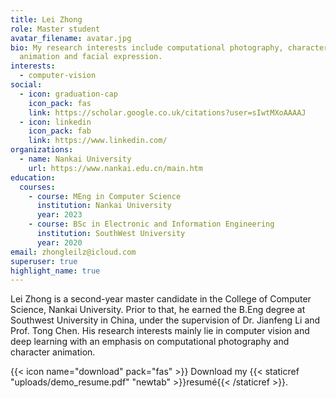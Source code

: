 ```yaml
---
title: Lei Zhong
role: Master student
avatar_filename: avatar.jpg
bio: My research interests include computational photography, character
  animation and facial expression.
interests:
  - computer-vision
social:
  - icon: graduation-cap
    icon_pack: fas
    link: https://scholar.google.co.uk/citations?user=sIwtMXoAAAAJ
  - icon: linkedin
    icon_pack: fab
    link: https://www.linkedin.com/
organizations:
  - name: Nankai University
    url: https://www.nankai.edu.cn/main.htm
education:
  courses:
    - course: MEng in Computer Science
      institution: Nankai University
      year: 2023
    - course: BSc in Electronic and Information Engineering
      institution: SouthWest University
      year: 2020
email: zhongleilz@icloud.com
superuser: true
highlight_name: true
---
```

Lei Zhong is a second-year master candidate in the College of Computer Science, Nankai University. Prior to that, he earned the B.Eng degree at Southwest University in China, under the supervision of Dr. Jianfeng Li and Prof. Tong Chen. His research interests mainly lie in computer vision and deep learning with an emphasis on computational photography and character animation. 

{{< icon name="download" pack="fas" >}} Download my {{< staticref "uploads/demo_resume.pdf" "newtab" >}}resumé{{< /staticref >}}.